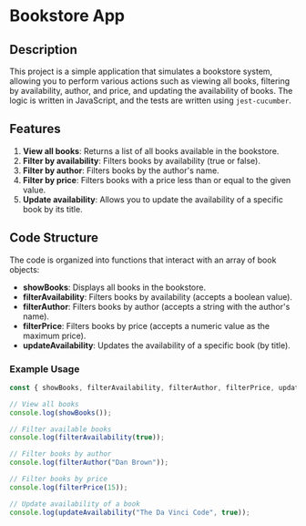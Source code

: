 # Bookstore App

## Description

This project is a simple application that simulates a bookstore system, allowing you to perform various actions such as viewing all books, filtering by availability, author, and price, and updating the availability of books. The logic is written in JavaScript, and the tests are written using `jest-cucumber`.

## Features

1. **View all books**: Returns a list of all books available in the bookstore.
2. **Filter by availability**: Filters books by availability (true or false).
3. **Filter by author**: Filters books by the author's name.
4. **Filter by price**: Filters books with a price less than or equal to the given value.
5. **Update availability**: Allows you to update the availability of a specific book by its title.

## Code Structure

The code is organized into functions that interact with an array of book objects:

- **showBooks**: Displays all books in the bookstore.
- **filterAvailability**: Filters books by availability (accepts a boolean value).
- **filterAuthor**: Filters books by author (accepts a string with the author's name).
- **filterPrice**: Filters books by price (accepts a numeric value as the maximum price).
- **updateAvailability**: Updates the availability of a specific book (by title).

### Example Usage

```javascript
const { showBooks, filterAvailability, filterAuthor, filterPrice, updateAvailability } = require('./main');

// View all books
console.log(showBooks());

// Filter available books
console.log(filterAvailability(true));

// Filter books by author
console.log(filterAuthor("Dan Brown"));

// Filter books by price
console.log(filterPrice(15));

// Update availability of a book
console.log(updateAvailability("The Da Vinci Code", true));
